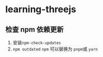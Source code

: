 # learning-threejs

## 检查 npm 依赖更新

1. 安装`npm-check-updates`
2. `npm outdated` `npm` 可以替换为 `pnpm`或 `yarn`

